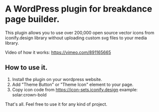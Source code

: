# A WordPress plugin for breakdance page builder.
This plugin allows you to use over 200,000 open source vector icons from iconify.design library without uploading custom svg files to your media library.

Video of how it works: https://vimeo.com/891165665

## How to use it.

1. Install the plugin on your wordpress website.
2. Add "Theme Button" or "Theme Icon" element to your page.
3. Copy icon code from https://icon-sets.iconify.design example: solar:crown-bold

That's all. Feel free to use it for any kind of project.
